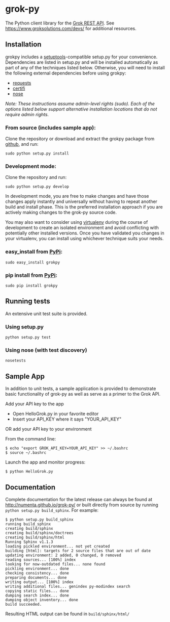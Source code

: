 grok-py
=======

The Python client library for the
[Grok REST API](https://www.groksolutions.com/docs/devs/api/).  See
https://www.groksolutions.com/devs/ for additional resources.

Installation
------------

grokpy includes a
[setuptools](https://pypi.python.org/pypi/setuptools)-compatible setup.py for
your convenience.  Dependencies are listed in setup.py and will be installed
automatically as part of any of the techniques listed below.  Otherwise, you
will need to install the following external dependencies before using grokpy:

* [requests](https://pypi.python.org/pypi/requests)
* [certifi](https://pypi.python.org/pypi/certifi)
* [nose](https://pypi.python.org/pypi/nose)

*Note: These instructions assume admin-level rights (sudo).  Each of the
options listed below support alternative installation locations that do not
require admin rights.*

### From source (includes sample app):

Clone the repository or download and extract the grokpy package from
[github](https://github.com/numenta/grok-py), and run:

    sudo python setup.py install

### Development mode:

Clone the repository and run:

    sudo python setup.py develop

In development mode, you are free to make changes and have those changes apply
instantly and universally without having to repeat another build and install
phase.  This is the preferred installation approach if you are actively making
changes to the grok-py source code.

You may also want to consider using
[virtualenv](https://pypi.python.org/pypi/virtualenv) during the course of
development to create an isolated environment and avoid conflicting with
potentially other installed versions.  Once you have validated you changes in
your virtualenv, you can install using whichever technique suits your needs.

### easy_install from [PyPi](https://pypi.python.org/pypi/grokpy):

    sudo easy_install grokpy

### pip install from [PyPi](https://pypi.python.org/pypi/grokpy):

    sudo pip install grokpy

Running tests
-------------

An extensive unit test suite is provided.

### Using setup.py

    python setup.py test

### Using nose (with test discovery)

    nosetests

Sample App
----------

In addition to unit tests, a sample application is provided to demonstrate
basic functionality of grok-py as well as serve as a primer to the Grok API.

Add your API key to the app

 * Open HelloGrok.py in your favorite editor
 * Insert your API_KEY where it says "YOUR_API_KEY"

OR add your API key to your environment

From the command line:

    $ echo "export GROK_API_KEY=YOUR_API_KEY" >> ~/.bashrc
    $ source ~/.bashrc

Launch the app and monitor progress:

    $ python HelloGrok.py

Documentation
-------------

Complete documentation for the latest release can always be found at
http://numenta.github.io/grok-py/ or built directly from source by
running `python setup.py build_sphinx`.  For example:

    $ python setup.py build_sphinx
    running build_sphinx
    creating build/sphinx
    creating build/sphinx/doctrees
    creating build/sphinx/html
    Running Sphinx v1.1.3
    loading pickled environment... not yet created
    building [html]: targets for 2 source files that are out of date
    updating environment: 2 added, 0 changed, 0 removed
    reading sources... [100%] index
    looking for now-outdated files... none found
    pickling environment... done
    checking consistency... done
    preparing documents... done
    writing output... [100%] index
    writing additional files... genindex py-modindex search
    copying static files... done
    dumping search index... done
    dumping object inventory... done
    build succeeded.

Resulting HTML output can be found in `build/sphinx/html/`